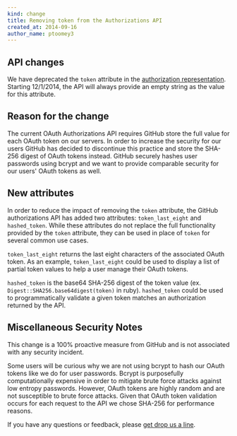 ```yaml
---
kind: change
title: Removing token from the Authorizations API
created_at: 2014-09-16
author_name: ptoomey3
---
```


## API changes

We have deprecated the `token` attribute in the [authorization
representation](/v3/oauth_authorizations/). Starting
12/1/2014, the API will always provide an empty string as the value for this
attribute.


## Reason for the change

The current OAuth Authorizations API requires GitHub store the full value for
each OAuth token on our servers. In order to increase the security for our users
GitHub has decided to discontinue this practice and store the SHA-256 digest of
OAuth tokens instead. GitHub securely hashes user passwords using bcrypt and we
want to provide comparable security for our users' OAuth tokens as well.

## New attributes

In order to reduce the impact of removing the `token` attribute, the GitHub
authorizations API has added two attributes: `token_last_eight` and
`hashed_token`. While these attributes do not replace the full functionality
provided by the `token` attribute, they can be used in place of `token` for
several common use cases.

`token_last_eight` returns the last eight characters of the associated OAuth
token. As an example, `token_last_eight` could be used to display a list of
partial token values to help a user manage their OAuth tokens.

`hashed_token` is the base64 SHA-256 digest of the token value (ex.
`Digest::SHA256.base64digest(token)` in ruby). `hashed_token` could be used to
programmatically validate a given token matches an authorization returned by the
API.

## Miscellaneous Security Notes

This change is a 100% proactive measure from GitHub and is not associated with
any security incident.

Some users will be curious why we are not using bcrypt to hash our OAuth tokens
like we do for user passwords. Bcrypt is purposefully computationally expensive
in order to mitigate brute force attacks against low entropy passwords. However,
OAuth tokens are highly random and are not susceptible to brute force attacks.
Given that OAuth token validation occurs for each request to the API we chose
SHA-256 for performance reasons.



If you have any questions or feedback, please [get drop us a line][contact].

[contact]: https://github.com/contact?form[subject]=Removing+authorizations+token
